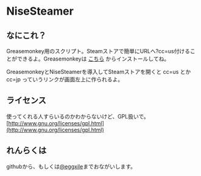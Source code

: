 NiseSteamer
===========

なにこれ？
----------

Greasemonkey用のスクリプト。Steamストアで簡単にURLへ?cc=us付けることができるよ。Greasemonkeyは [こちら](https://addons.mozilla.org/ja/firefox/addon/greasemonkey/) からインストールしてね。

GreasemonkeyとNiseSteamerを導入してSteamストアを開くと cc=us とか cc=jp っていうリンクが画面左上に作られるよ。

ライセンス
----------
使ってくれる人すらいるのかわからないけど、GPL扱いで。
[http://www.gnu.org/licenses/gpl.html](http://www.gnu.org/licenses/gpl.html)


れんらくは
----------
githubから、もしくは[@eggxile](http://twitter.com/eggxile)までおながいします。

